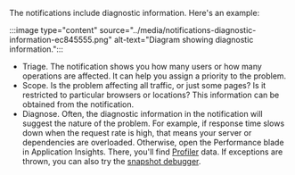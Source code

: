 The notifications include diagnostic information. Here's an example:

:::image type="content" source="../media/notifications-diagnostic-information-ec845555.png" alt-text="Diagram showing diagnostic information.":::


 -  Triage. The notification shows you how many users or how many operations are affected. It can help you assign a priority to the problem.
 -  Scope. Is the problem affecting all traffic, or just some pages? Is it restricted to particular browsers or locations? This information can be obtained from the notification.
 -  Diagnose. Often, the diagnostic information in the notification will suggest the nature of the problem. For example, if response time slows down when the request rate is high, that means your server or dependencies are overloaded. Otherwise, open the Performance blade in Application Insights. There, you'll find [Profiler](/azure/application-insights/app-insights-profiler) data. If exceptions are thrown, you can also try the [snapshot debugger](/azure/application-insights/app-insights-snapshot-debugger).

